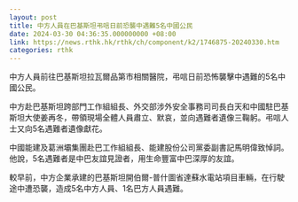 ```yaml
---
layout: post
title: 中方人員在巴基斯坦弔唁日前恐襲中遇難5名中國公民
date: 2024-03-30 04:36:35.000000000 +08:00
link: https://news.rthk.hk/rthk/ch/component/k2/1746875-20240330.htm
categories: rthk
---
```


中方人員前往巴基斯坦拉瓦爾品第市相關醫院，弔唁日前恐怖襲擊中遇難的5名中國公民。

中方赴巴基斯坦跨部門工作組組長、外交部涉外安全事務司司長白天和中國駐巴基斯坦大使姜再冬，帶領現場全體人員肅立、默哀，並向遇難者遺像三鞠躬。弔唁人士又向5名遇難者遺像獻花。

中國能建及葛洲壩集團赴巴工作組組長、能建股份公司黨委副書記馬明偉致悼詞。他說，5名遇難者是中巴友誼見證者，用生命豐富中巴深厚的友誼。

較早前，中方企業承建的巴基斯坦開伯爾-普什圖省達蘇水電站項目車輛，在行駛途中遭恐襲，造成5名中方人員、1名巴方人員遇難。
